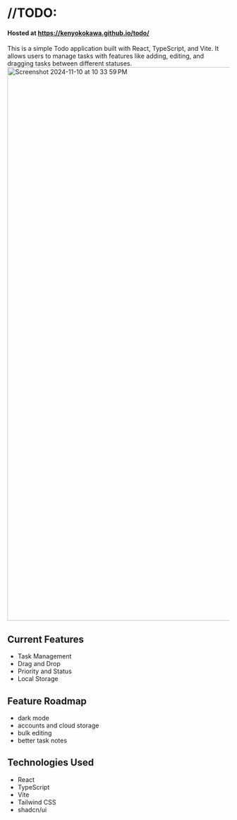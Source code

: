# //TODO:

#### Hosted at https://kenyokokawa.github.io/todo/

This is a simple Todo application built with React, TypeScript, and Vite. It allows users to manage tasks with features like adding, editing, and dragging tasks between different statuses.
<img width="1255" alt="Screenshot 2024-11-10 at 10 33 59 PM" src="https://github.com/user-attachments/assets/62477059-86f4-4e70-9a71-f93b23580904">



## Current Features

- Task Management
- Drag and Drop
- Priority and Status
- Local Storage

## Feature Roadmap

- dark mode
- accounts and cloud storage
- bulk editing
- better task notes

## Technologies Used

- React
- TypeScript
- Vite
- Tailwind CSS
- shadcn/ui
